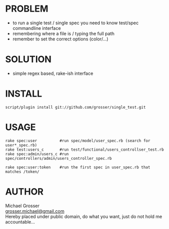 PROBLEM
=======
 - to run a single test / single spec you need to know test/spec commandline interface
 - remembering where a file is / typing the full path
 - remember to set the correct options (color/...)

SOLUTION
========
 - simple regex based, rake-ish interface

INSTALL
=======
`script/plugin install git://github.com/grosser/single_test.git`

USAGE
=====

    rake spec:user          #run spec/model/user_spec.rb (search for user*_spec.rb)
    rake test:users_c       #run test/functional/users_controllser_test.rb
    rake spec:admin/users_c #run spec/controllers/admin/users_controller_spec.rb

    rake spec:user:token    #run the first spec in user_spec.rb that matches /token/

AUTHOR
======
Michael Grosser  
grosser.michael@gmail.com  
Hereby placed under public domain, do what you want, just do not hold me accountable...  